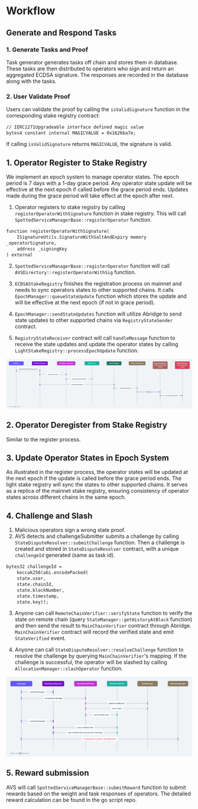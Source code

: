 # Workflow

## Generate and Respond Tasks

### 1. Generate Tasks and Proof
Task generator generates tasks off chain and stores them in database. These tasks are then distributed to operators who sign and return an aggregated ECDSA signature. The responses are recorded in the database along with the tasks.

### 2. User Validate Proof
Users can validate the proof by calling the `isValidSignature` function in the corresponding stake registry contract:

```solidity
// IERC1271Upgradeable interface defined magic value
bytes4 constant internal MAGICVALUE = 0x1626ba7e;
```

If calling `isValidSignature` returns `MAGICVALUE`, the signature is valid.

## 1. Operator Register to Stake Registry

We implement an epoch system to manage operator states. The epoch period is 7 days with a 1-day grace period. Any operator state update will be effective at the next epoch if called before the grace period ends. Updates made during the grace period will take effect at the epoch after next.

1. Operator registers to stake registry by calling `registerOperatorWithSignature` function in stake registry. This will call `SpottedServiceManagerBase::registerOperator` function.

```solidity
function registerOperatorWithSignature(
    ISignatureUtils.SignatureWithSaltAndExpiry memory _operatorSignature,
    address _signingKey
) external 
```

2. `SpottedServiceManagerBase::registerOperator` function will call `AVSDirectory::registerOperatorWithSig` function.

3. `ECDSAStakeRegistry` finishes the registration process on mainnet and needs to sync operators states to other supported chains. It calls `EpochManager::queueStateUpdate` function which stores the update and will be effective at the next epoch (if not in grace period).

4. `EpochManager::sendStateUpdates` function will utilize Abridge to send state updates to other supported chains via `RegistryStateSender` contract.

5. `RegistryStateReceiver` contract will call `handleMessage` function to receive the state updates and update the operator states by calling `LightStakeRegistry::processEpochUpdate` function.

![process](/public/images/workflow-register.png)

## 2. Operator Deregister from Stake Registry

Similar to the register process.

## 3. Update Operator States in Epoch System

As illustrated in the register process, the operator states will be updated at the next epoch if the update is called before the grace period ends. The light stake registry will sync the states to other supported chains. It serves as a replica of the mainnet stake registry, ensuring consistency of operator states across different chains in the same epoch.

## 4. Challenge and Slash

1. Malicious operators sign a wrong state proof.
2. AVS detects and challengeSubmitter submits a challenge by calling `StateDisputeResolver::submitChallenge` function. Then a challenge is created and stored in `StateDisputeResolver` contract, with a unique `challengeId` generated (same as task id).

```solidity
bytes32 challengeId =
    keccak256(abi.encodePacked(
    state.user, 
    state.chainId, 
    state.blockNumber, 
    state.timestamp, 
    state.key));
```

3. Anyone can call `RemoteChainVerifier::verifyState` function to verify the state on remote chain (query `StateManager::getHistoryAtBlock` function) and then send the result to `MainChainVerifier` contract through Abridge. `MainChainVerifier` contract will record the verified state and emit `StateVerified` event.

4. Anyone can call `StateDisputeResolver::resolveChallenge` function to resolve the challenge by querying `MainChainVerifier`'s mapping. If the challenge is successful, the operator will be slashed by calling `AllocationManager::slashOperator` function.

![challenge](/public/images/workflow-challenge.png)

## 5. Reward submission

AVS will call `SpottedServiceManagerBase::submitReward` function to submit rewards based on the weight and task responses of operators. The detailed reward calculation can be found in the go script repo.



